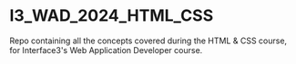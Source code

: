 # I3_WAD_2024_HTML_CSS
Repo containing all the concepts covered during the HTML &amp; CSS course, for Interface3's Web Application Developer course. 
